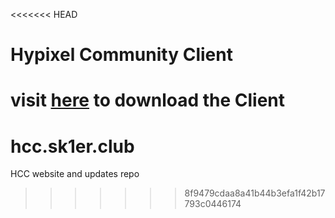 <<<<<<< HEAD
# Hypixel Community Client
visit [here](https://getskull.github.io) to download the Client
=======
# hcc.sk1er.club   
HCC website and updates repo
>>>>>>> 8f9479cdaa8a41b44b3efa1f42b17793c0446174
